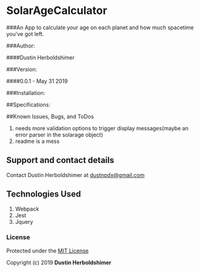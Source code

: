 # SolarAgeCalculator

###An App to calculate your age on each planet and how much spacetime you've got left.

###Author:

####Dustin Herboldshimer

###Version:

####0.0.1 - May 31 2019

###Installation:

##Specifications:

##Known Issues, Bugs, and ToDos

1. needs more validation options to trigger display messages(maybe an error parser in the solarage object)
2. readme is a mess
## Support and contact details

Contact Dustin Herboldshimer at dustnpdx@gmail.com

## Technologies Used

1. Webpack
2. Jest
3. Jquery

### License

Protected under the <a href="https://opensource.org/licenses/MIT">MIT License</a>

Copyright (c) 2019 **Dustin Herboldshimer**


